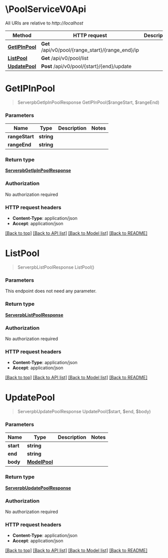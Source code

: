 # \PoolServiceV0Api

All URIs are relative to *http://localhost*

Method | HTTP request | Description
------------- | ------------- | -------------
[**GetIPInPool**](PoolServiceV0Api.md#GetIPInPool) | **Get** /api/v0/pool/{range_start}/{range_end}/ip | 
[**ListPool**](PoolServiceV0Api.md#ListPool) | **Get** /api/v0/pool/list | 
[**UpdatePool**](PoolServiceV0Api.md#UpdatePool) | **Post** /api/v0/pool/{start}/{end}/update | 


# **GetIPInPool**
> ServerpbGetIpInPoolResponse GetIPInPool($rangeStart, $rangeEnd)




### Parameters

Name | Type | Description  | Notes
------------- | ------------- | ------------- | -------------
 **rangeStart** | **string**|  | 
 **rangeEnd** | **string**|  | 

### Return type

[**ServerpbGetIpInPoolResponse**](serverpbGetIPInPoolResponse.md)

### Authorization

No authorization required

### HTTP request headers

 - **Content-Type**: application/json
 - **Accept**: application/json

[[Back to top]](#) [[Back to API list]](../README.md#documentation-for-api-endpoints) [[Back to Model list]](../README.md#documentation-for-models) [[Back to README]](../README.md)

# **ListPool**
> ServerpbListPoolResponse ListPool()




### Parameters
This endpoint does not need any parameter.

### Return type

[**ServerpbListPoolResponse**](serverpbListPoolResponse.md)

### Authorization

No authorization required

### HTTP request headers

 - **Content-Type**: application/json
 - **Accept**: application/json

[[Back to top]](#) [[Back to API list]](../README.md#documentation-for-api-endpoints) [[Back to Model list]](../README.md#documentation-for-models) [[Back to README]](../README.md)

# **UpdatePool**
> ServerpbUpdatePoolResponse UpdatePool($start, $end, $body)




### Parameters

Name | Type | Description  | Notes
------------- | ------------- | ------------- | -------------
 **start** | **string**|  | 
 **end** | **string**|  | 
 **body** | [**ModelPool**](ModelPool.md)|  | 

### Return type

[**ServerpbUpdatePoolResponse**](serverpbUpdatePoolResponse.md)

### Authorization

No authorization required

### HTTP request headers

 - **Content-Type**: application/json
 - **Accept**: application/json

[[Back to top]](#) [[Back to API list]](../README.md#documentation-for-api-endpoints) [[Back to Model list]](../README.md#documentation-for-models) [[Back to README]](../README.md)

